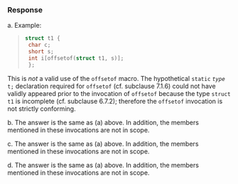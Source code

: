 ### Response

a. Example:

> ```c
> struct t1 {
>  char c;
>  short s;
>  int i[offsetof(struct t1, s)];
>  };
> ```

This is *not* a valid use of the `offsetof` macro. The hypothetical `static`
*`type`* `t;` declaration required for `offsetof` (cf. subclause 7.1.6) could
not have validly appeared prior to the invocation of `offsetof` because the type
`struct t1` is incomplete (cf. subclause 6.7.2); therefore the `offsetof`
invocation is not strictly conforming.

b. The answer is the same as (a) above. In addition, the members mentioned in
these invocations are not in scope.

c. The answer is the same as (a) above. In addition, the members mentioned in
these invocations are not in scope.

d. The answer is the same as (a) above. In addition, the members mentioned in
these invocations are not in scope.
